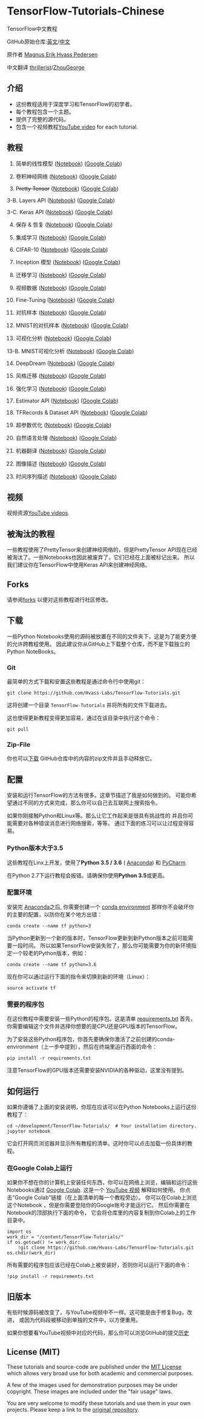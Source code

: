 # TensorFlow-Tutorials-Chinese
TensorFlow中文教程

GitHub原始仓库:[英文](https://github.com/Hvass-Labs/TensorFlow-Tutorials)/[中文](https://github.com/Hvass-Labs/TensorFlow-Tutorials-Chinese)

原作者 [Magnus Erik Hvass Pedersen](http://www.hvass-labs.org)

中文翻译 [thrillerist](https://github.com/thrillerist)/[ZhouGeorge](https://github.com/ZhouGeorge)

## 介绍

* 这份教程适用于深度学习和TensorFlow的初学者。
* 每个教程包含一个主题。
* 提供了完整的源代码。
* 包含一个视频教程[YouTube video](https://www.youtube.com/playlist?list=PL9Hr9sNUjfsmEu1ZniY0XpHSzl5uihcXZ) for each tutorial.

## 教程

1. 简单的线性模型
([Notebook](https://github.com/Hvass-Labs/TensorFlow-Tutorials/blob/master/01_Simple_Linear_Model.ipynb))
([Google Colab](https://colab.research.google.com/github/Hvass-Labs/TensorFlow-Tutorials/blob/master/01_Simple_Linear_Model.ipynb))

2. 卷积神经网络
([Notebook](https://github.com/Hvass-Labs/TensorFlow-Tutorials/blob/master/02_Convolutional_Neural_Network.ipynb))
([Google Colab](https://colab.research.google.com/github/Hvass-Labs/TensorFlow-Tutorials/blob/master/02_Convolutional_Neural_Network.ipynb))

3. ~~Pretty Tensor~~
([Notebook](https://github.com/Hvass-Labs/TensorFlow-Tutorials/blob/master/03_PrettyTensor.ipynb))
([Google Colab](https://colab.research.google.com/github/Hvass-Labs/TensorFlow-Tutorials/blob/master/03_PrettyTensor.ipynb))

3-B. Layers API
([Notebook](https://github.com/Hvass-Labs/TensorFlow-Tutorials/blob/master/03B_Layers_API.ipynb))
([Google Colab](https://colab.research.google.com/github/Hvass-Labs/TensorFlow-Tutorials/blob/master/03B_Layers_API.ipynb))

3-C. Keras API
([Notebook](https://github.com/Hvass-Labs/TensorFlow-Tutorials/blob/master/03C_Keras_API.ipynb))
([Google Colab](https://colab.research.google.com/github/Hvass-Labs/TensorFlow-Tutorials/blob/master/03C_Keras_API.ipynb))

4. 保存 & 恢复
([Notebook](https://github.com/Hvass-Labs/TensorFlow-Tutorials/blob/master/04_Save_Restore.ipynb))
([Google Colab](https://colab.research.google.com/github/Hvass-Labs/TensorFlow-Tutorials/blob/master/04_Save_Restore.ipynb))

5. 集成学习
([Notebook](https://github.com/Hvass-Labs/TensorFlow-Tutorials/blob/master/05_Ensemble_Learning.ipynb))
([Google Colab](https://colab.research.google.com/github/Hvass-Labs/TensorFlow-Tutorials/blob/master/05_Ensemble_Learning.ipynb))

6. CIFAR-10
([Notebook](https://github.com/Hvass-Labs/TensorFlow-Tutorials/blob/master/06_CIFAR-10.ipynb))
([Google Colab](https://colab.research.google.com/github/Hvass-Labs/TensorFlow-Tutorials/blob/master/06_CIFAR-10.ipynb))

7. Inception 模型
([Notebook](https://github.com/Hvass-Labs/TensorFlow-Tutorials/blob/master/07_Inception_Model.ipynb))
([Google Colab](https://colab.research.google.com/github/Hvass-Labs/TensorFlow-Tutorials/blob/master/07_Inception_Model.ipynb))

8. 迁移学习
([Notebook](https://github.com/Hvass-Labs/TensorFlow-Tutorials/blob/master/08_Transfer_Learning.ipynb))
([Google Colab](https://colab.research.google.com/github/Hvass-Labs/TensorFlow-Tutorials/blob/master/08_Transfer_Learning.ipynb))

9. 视频数据
([Notebook](https://github.com/Hvass-Labs/TensorFlow-Tutorials/blob/master/09_Video_Data.ipynb))
([Google Colab](https://colab.research.google.com/github/Hvass-Labs/TensorFlow-Tutorials/blob/master/09_Video_Data.ipynb))

10. Fine-Tuning
([Notebook](https://github.com/Hvass-Labs/TensorFlow-Tutorials/blob/master/10_Fine-Tuning.ipynb))
([Google Colab](https://colab.research.google.com/github/Hvass-Labs/TensorFlow-Tutorials/blob/master/10_Fine-Tuning.ipynb))

11. 对抗样本
([Notebook](https://github.com/Hvass-Labs/TensorFlow-Tutorials/blob/master/11_Adversarial_Examples.ipynb))
([Google Colab](https://colab.research.google.com/github/Hvass-Labs/TensorFlow-Tutorials/blob/master/11_Adversarial_Examples.ipynb))

12. MNIST的对抗样本
([Notebook](https://github.com/Hvass-Labs/TensorFlow-Tutorials/blob/master/12_Adversarial_Noise_MNIST.ipynb))
([Google Colab](https://colab.research.google.com/github/Hvass-Labs/TensorFlow-Tutorials/blob/master/12_Adversarial_Noise_MNIST.ipynb))

13. 可视化分析
([Notebook](https://github.com/Hvass-Labs/TensorFlow-Tutorials/blob/master/13_Visual_Analysis.ipynb))
([Google Colab](https://colab.research.google.com/github/Hvass-Labs/TensorFlow-Tutorials/blob/master/13_Visual_Analysis.ipynb))

13-B. MNIST可视化分析
([Notebook](https://github.com/Hvass-Labs/TensorFlow-Tutorials/blob/master/13B_Visual_Analysis_MNIST.ipynb))
([Google Colab](https://colab.research.google.com/github/Hvass-Labs/TensorFlow-Tutorials/blob/master/13B_Visual_Analysis_MNIST.ipynb))

14. DeepDream
([Notebook](https://github.com/Hvass-Labs/TensorFlow-Tutorials/blob/master/14_DeepDream.ipynb))
([Google Colab](https://colab.research.google.com/github/Hvass-Labs/TensorFlow-Tutorials/blob/master/14_DeepDream.ipynb))

15. 风格迁移
([Notebook](https://github.com/Hvass-Labs/TensorFlow-Tutorials/blob/master/15_Style_Transfer.ipynb))
([Google Colab](https://colab.research.google.com/github/Hvass-Labs/TensorFlow-Tutorials/blob/master/15_Style_Transfer.ipynb))

16. 强化学习
([Notebook](https://github.com/Hvass-Labs/TensorFlow-Tutorials/blob/master/16_Reinforcement_Learning.ipynb))
([Google Colab](https://colab.research.google.com/github/Hvass-Labs/TensorFlow-Tutorials/blob/master/16_Reinforcement_Learning.ipynb))

17. Estimator API
([Notebook](https://github.com/Hvass-Labs/TensorFlow-Tutorials/blob/master/17_Estimator_API.ipynb))
([Google Colab](https://colab.research.google.com/github/Hvass-Labs/TensorFlow-Tutorials/blob/master/17_Estimator_API.ipynb))

18. TFRecords & Dataset API
([Notebook](https://github.com/Hvass-Labs/TensorFlow-Tutorials/blob/master/18_TFRecords_Dataset_API.ipynb)) 
([Google Colab](https://colab.research.google.com/github/Hvass-Labs/TensorFlow-Tutorials/blob/master/18_TFRecords_Dataset_API.ipynb))

19. 超参数优化
([Notebook](https://github.com/Hvass-Labs/TensorFlow-Tutorials/blob/master/19_Hyper-Parameters.ipynb)) 
([Google Colab](https://colab.research.google.com/github/Hvass-Labs/TensorFlow-Tutorials/blob/master/19_Hyper-Parameters.ipynb))

20. 自然语言处理
([Notebook](https://github.com/Hvass-Labs/TensorFlow-Tutorials/blob/master/20_Natural_Language_Processing.ipynb)) 
([Google Colab](https://colab.research.google.com/github/Hvass-Labs/TensorFlow-Tutorials/blob/master/20_Natural_Language_Processing.ipynb))

21. 机器翻译
([Notebook](https://github.com/Hvass-Labs/TensorFlow-Tutorials/blob/master/21_Machine_Translation.ipynb))
([Google Colab](https://colab.research.google.com/github/Hvass-Labs/TensorFlow-Tutorials/blob/master/21_Machine_Translation.ipynb))

22. 图像描述
([Notebook](https://github.com/Hvass-Labs/TensorFlow-Tutorials/blob/master/22_Image_Captioning.ipynb))
([Google Colab](https://colab.research.google.com/github/Hvass-Labs/TensorFlow-Tutorials/blob/master/22_Image_Captioning.ipynb))

23. 时间序列描述
([Notebook](https://github.com/Hvass-Labs/TensorFlow-Tutorials/blob/master/23_Time-Series-Prediction.ipynb))
([Google Colab](https://colab.research.google.com/github/Hvass-Labs/TensorFlow-Tutorials/blob/master/23_Time-Series-Prediction.ipynb))

## 视频

视频资源[YouTube videos](https://www.youtube.com/playlist?list=PL9Hr9sNUjfsmEu1ZniY0XpHSzl5uihcXZ).

## 被淘汰的教程

一些教程使用了PrettyTensor来创建神经网络的，但是PrettyTensor API现在已经被淘汰了。一些Notebooks也因此被废弃了，它们已经在上面被标记出来。
所以我们建议你在TensorFlow中使用Keras API来创建神经网络。


## Forks

请参阅[forks](https://github.com/Hvass-Labs/TensorFlow-Tutorials/blob/master/forks.md) 以便对这些教程进行社区修改。

## 下载

一些Python Notebooks使用的源码被放置在不同的文件夹下，这是为了能更方便的允许跨教程使用。
因此建议你从GitHub上下载整个仓库，而不是下载独立的Python NoteBooks。

### Git

最简单的方式下载和安置这些教程是通过命令行中使用git：

    git clone https://github.com/Hvass-Labs/TensorFlow-Tutorials.git

这将创建一个目录 `TensorFlow-Tutorials` 并将所有的文件下载进去。

这也使得更新教程变得更加容易，通过在该目录中执行这个命令：

    git pull

### Zip-File

你也可以[下载](https://github.com/Hvass-Labs/TensorFlow-Tutorials/archive/master.zip)
GitHub仓库中的内容的zip文件并且手动释放它。

## 配置

安装和运行TensorFlow的方法有很多。这章节描述了我是如何做到的。
可能你希望通过不同的方式来完成，那么你可以自己去互联网上搜索指令。

如果你刚接触Python和Linux等。那么让它工作起来是很具有挑战性的
并且你可能需要对各种错误消息进行网络搜索，等等。
通过下面的练习可以让过程变得容易。

### Python版本大于3.5

这些教程在Linx上开发，使用了**Python 3.5 / 3.6** ( [Anaconda](https://www.continuum.io/downloads)) 和 [PyCharm](https://www.jetbrains.com/pycharm/).

在Python 2.7下运行教程会报错。请确保你使用**Python 3.5**或更高。

### 配置环境

安装完 [Anaconda](https://www.continuum.io/downloads)之后, 你需要创建一个
[conda environment](http://conda.pydata.org/docs/using/envs.html)
那样你不会破坏你的主要的配置，以防你在某个地方出错：

    conda create --name tf python=3
当Python更新到一个新的版本时，TensorFlow更新到新Python版本之前可能需要一段时间。
所以如果TensorFlow安装失败了，那么你可能需要为你的新环境指定一个较老的Python版本，例如：

    conda create --name tf python=3.6

现在你可以通过运行下面的指令来切换到新的环境（Linux）：

    source activate tf

### 需要的程序包

在这份教程中需要安装一些Python的程序包。这是清单
[requirements.txt](https://github.com/Hvass-Labs/TensorFlow-Tutorials/blob/master/requirements.txt)
首先，你需要编辑这个文件并选择你想要的是CPU还是GPU版本的TensorFlow。

为了安装这些Python程序包，你首先要确保你激活了之前创建的conda-environment（上一步中提到），然后在终端里运行西面的命令：

    pip install -r requirements.txt

注意TensorFlow的GPU版本还需要安装NVIDIA的各种驱动，这里没有提到。

## 如何运行
如果你遵循了上面的安装说明，你现在应该可以在Python Notebooks上运行这份教程了：

    cd ~/development/TensorFlow-Tutorials/  # Your installation directory.
    jupyter notebook

它会打开网页浏览器并显示所有教程的清单。这时你可以点击加载一份具体的教程。

### 在Google Colab上运行

如果你不想在你的计算机上安装任何东西，你可以在网络上浏览，编辑和运行这些Notebooks通过
[Google Colab](https://colab.research.google.com). 这是一个
[YouTube 视频](https://www.youtube.com/watch?v=Hs6HI2YWchM) 解释如何使用。
你点击"Google Colab"链接（在上面清单的每一个教程旁边）。
你可以在Colab上浏览这个Notebook ，但是你需要登陆你的Google账号才能运行它。
然后你需要在Notebook的顶部执行下面的命令，
它会将仓库里的内容复制到你Colab上的工作目录中。

    import os
    work_dir = "/content/TensorFlow-Tutorials/"
    if os.getcwd() != work_dir:
        !git clone https://github.com/Hvass-Labs/TensorFlow-Tutorials.git
    os.chdir(work_dir)

所有需要的程序包应该已经在Colab上被安装好，否则你可以运行下面的命令：

    !pip install -r requirements.txt

## 旧版本

有些时候源码被改变了，与YouTube视频中不一样。这可能是由于修复Bug，改进，
或因为代码段被移动到单独的文件中，以方便重用。

如果你想要看YouTube视频中对应的代码，那么你可以浏览GtiHub的提交[历史](https://github.com/Hvass-Labs/TensorFlow-Tutorials/commits/master)


## License (MIT)

These tutorials and source-code are published under the [MIT License](https://github.com/Hvass-Labs/TensorFlow-Tutorials/blob/master/LICENSE)
which allows very broad use for both academic and commercial purposes.

A few of the images used for demonstration purposes may be under copyright. These images are included under the "fair usage" laws.

You are very welcome to modify these tutorials and use them in your own projects.
Please keep a link to the [original repository](https://github.com/Hvass-Labs/TensorFlow-Tutorials).
